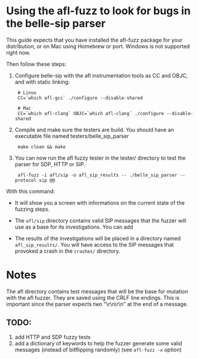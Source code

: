# Using the afl-fuzz to look for bugs in the belle-sip parser

This guide expects that you have installed the afl-fuzz package for your distribution, or on Mac using Homebrew or port.
Windows is not supported right now.

Then follow these steps:

1. Configure belle-sip with the afl instrumentation tools as CC and OBJC, and with static linking:

        # Linux
        CC=`which afl-gcc` ./configure --disable-shared

        # Mac
        CC=`which afl-clang` OBJC=`which afl-clang` ./configure --disable-shared

2. Compile and make sure the testers are build. You should have an executable file named testers/belle_sip_parser

        make clean && make

3. You can now run the afl fuzzy tester in the tester/ directory to test the parser for SDP, HTTP or SIP.

        afl-fuzz -i afl/sip -o afl_sip_results -- ./belle_sip_parser --protocol sip @@

With this command:

- It will show you a screen with informations on the current state of the fuzzing steps.  

- The `afl/sip` directory contains valid SIP messages that the fuzzer will use as a base for its investigations. You can add 

- The results of the investigations will be placed in a directory named `afl_sip_results/`. You will have access to the SIP messages that provoked a crash in the `crashes/` directory.

# Notes

The afl directory contains test messages that will be the base for mutation with the afl fuzzer. They are saved using the CRLF line endings. This is important since the parser expects two "\r\n\r\n" at the end of a message.

## TODO:

1. add HTTP and SDP fuzzy tests
2. add a dictionary of keywords to help the fuzzer generate some valid messages (instead of bitflipping randomly) (see `afl-fuzz -x` option)